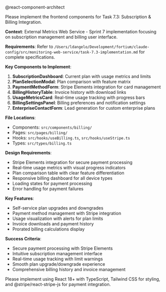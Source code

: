 @react-component-architect

Please implement the frontend components for Task 7.3: Subscription & Billing Integration.

**Context**: External Metrics Web Service - Sprint 7 implementation focusing on subscription management and billing user interface.

**Requirements**: 
Refer to `/Users/ldangelo/Development/fortium/claude-config/src/monitoring-web-service/task-7.3-implementation.md` for complete specifications.

**Key Components to Implement**:
1. **SubscriptionDashboard**: Current plan with usage metrics and limits
2. **PlanSelectionModal**: Plan comparison with feature matrix
3. **PaymentMethodForm**: Stripe Elements integration for card management
4. **BillingHistoryTable**: Invoice history with download links
5. **UsageMetricsCard**: Real-time usage tracking with progress bars
6. **BillingSettingsPanel**: Billing preferences and notification settings
7. **EnterpriseContactForm**: Lead generation for custom enterprise plans

**File Locations**:
- Components: `src/components/billing/`
- Pages: `src/pages/billing/`
- Hooks: `src/hooks/useBilling.ts`, `src/hooks/useStripe.ts`
- Types: `src/types/billing.ts`

**Design Requirements**:
- Stripe Elements integration for secure payment processing
- Real-time usage metrics with visual progress indicators
- Plan comparison table with clear feature differentiation
- Responsive billing dashboard for all device types
- Loading states for payment processing
- Error handling for payment failures

**Key Features**:
- Self-service plan upgrades and downgrades
- Payment method management with Stripe integration
- Usage visualization with alerts for plan limits
- Invoice downloads and payment history
- Prorated billing calculations display

**Success Criteria**:
- Secure payment processing with Stripe Elements
- Intuitive subscription management interface
- Real-time usage tracking with limit warnings
- Smooth plan upgrade/downgrade experience
- Comprehensive billing history and invoice management

Please implement using React 18+ with TypeScript, Tailwind CSS for styling, and @stripe/react-stripe-js for payment integration.